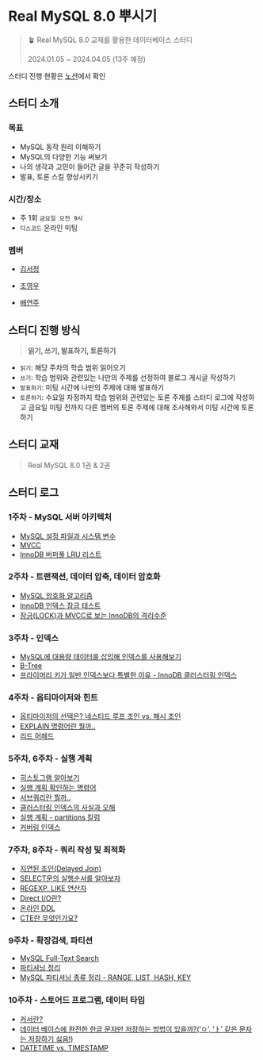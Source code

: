 # Real MySQL 8.0 뿌시기

> 🪴 Real MySQL 8.0 교재를 활용한 데이터베이스 스터디
> 
> 2024.01.05 ~ 2024.04.05 (13주 예정)

스터디 진행 현황은 [노션](https://lacy-pirate-0e4.notion.site/Real-MySQL-4c68877d2ded42918bb8f6d0d684a0de?pvs=4)에서 확인

## 스터디 소개

### 목표

- MySQL 동작 원리 이해하기
- MySQL의 다양한 기능 써보기
- 나의 생각과 고민이 들어간 글을 꾸준히 작성하기
- 발표, 토론 스킬 향상시키기

### 시간/장소

- 주 1회 `금요일 오전 9시`
- `디스코드` 온라인 미팅

### 멤버
- [김서정](https://github.com/kimsj-git)

- [조영우](https://github.com/choyoungwoo9)

- [배연주](https://github.com/kiteB)

## 스터디 진행 방식

> **읽기, 쓰기, 발표하기, 토론하기**
> 
- `읽기`: 해당 주차의 학습 범위 읽어오기
- `쓰기`: 학습 범위와 관련있는 나만의 주제를 선정하여 블로그 게시글 작성하기
- `발표하기`: 미팅 시간에 나만의 주제에 대해 발표하기
- `토론하기`: 수요일 자정까지 학습 범위와 관련있는 토론 주제를 스터디 로그에 작성하고 금요일 미팅 전까지 다른 멤버의 토론 주제에 대해 조사해와서 미팅 시간에 토론하기

## 스터디 교재

> Real MySQL 8.0 1권 & 2권
> 


## 스터디 로그

### 1주차 - MySQL 서버 아키텍처
- [MySQL 설정 파일과 시스템 변수](https://babyshark.tistory.com/20)
- [MVCC](https://coji.tistory.com/148)
- [InnoDB 버퍼풀 LRU 리스트](https://duddn.tistory.com/18)

### 2주차 - 트랜잭션, 데이터 압축, 데이터 암호화
- [MySQL 암호화 알고리즘](https://coji.tistory.com/149)
- [InnoDB 인덱스 잠금 테스트](https://babyshark.tistory.com/21)
- [잠금(LOCK)과 MVCC로 보는 InnoDB의 격리수준](https://duddn.tistory.com/19)

### 3주차 - 인덱스
- [MySQL에 대용량 데이터를 삽입해 인덱스를 사용해보기](https://duddn.tistory.com/20)
- [B-Tree](https://coji.tistory.com/150)
- [프라이머리 키가 일반 인덱스보다 특별한 이유 - InnoDB 클러스터링 인덱스](https://babyshark.tistory.com/22)

### 4주차 - 옵티마이저와 힌트
- [옵티마이저의 선택은? 네스티드 루프 조인 vs. 해시 조인](https://babyshark.tistory.com/25)
- [EXPLAIN 명령어란 뭘까..](https://duddn.tistory.com/21)
- [리드 어헤드](https://coji.tistory.com/151)

### 5주차, 6주차 - 실행 계획
- [히스토그램 알아보기](https://coji.tistory.com/154)
- [실행 계획 확인하는 명령어](https://babyshark.tistory.com/27)
- [서브쿼리란 뭘까..](https://duddn.tistory.com/22)
- [클러스터링 인덱스의 사실과 오해](https://duddn.tistory.com/23)
- [실행 계획 - partitions 칼럼](https://coji.tistory.com/155)
- [커버링 인덱스](https://babyshark.tistory.com/28)

### 7주차, 8주차 - 쿼리 작성 및 최적화
- [지연된 조인(Delayed Join)](https://babyshark.tistory.com/29)
- [SELECT문의 실행순서를 알아보자](https://duddn.tistory.com/24)
- [REGEXP, LIKE 연산자](https://coji.tistory.com/156)
- [Direct I/O란?](https://coji.tistory.com/157#article-4--ref)
- [온라인 DDL](https://babyshark.tistory.com/30)
- [CTE란 무엇인가요?](https://duddn.tistory.com/25)

### 9주차 - 확장검색, 파티션
- [MySQL Full-Text Search](https://duddn.tistory.com/26)
- [파티셔닝 정리](https://coji.tistory.com/159)
- [MySQL 파티셔닝 종류 정리 - RANGE, LIST, HASH, KEY](https://babyshark.tistory.com/31)

### 10주차 - 스토어드 프로그램, 데이터 타입
- [커서란?](https://coji.tistory.com/162)
- [데이터 베이스에 완전한 한글 문자만 저장하는 방법이 있을까?(’ㅇ’, ‘ㅏ’ 같은 문자는 저장하기 싫음!)](https://duddn.tistory.com/27)
- [DATETIME vs. TIMESTAMP](https://babyshark.tistory.com/32)
